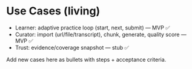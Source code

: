# Use Cases (living)
- Learner: adaptive practice loop (start, next, submit) — MVP ✅
- Curator: import (url/file/transcript), chunk, generate, quality score — MVP ✅
- Trust: evidence/coverage snapshot — stub ✅

Add new cases here as bullets with steps + acceptance criteria.
